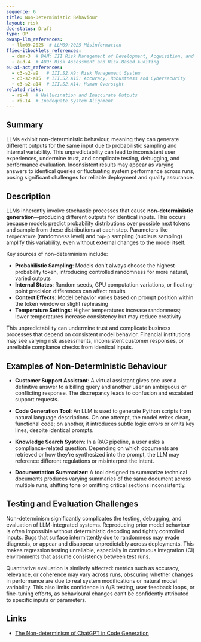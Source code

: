```yaml
---
sequence: 6
title: Non-Deterministic Behaviour
layout: risk
doc-status: Draft
type: OP
owasp-llm_references:
  - llm09-2025  # LLM09:2025 Misinformation
ffiec-itbooklets_references:
  - dam-3  # DAM: III Risk Management of Development, Acquisition, and Maintenance
  - aud-4  # AUD: Risk Assessment and Risk-Based Auditing
eu-ai-act_references:
  - c3-s2-a9   # III.S2.A9: Risk Management System
  - c3-s2-a15  # III.S2.A15: Accuracy, Robustness and Cybersecurity
  - c3-s2-a14  # III.S2.A14: Human Oversight
related_risks:
  - ri-4   # Hallucination and Inaccurate Outputs
  - ri-14  # Inadequate System Alignment
---
```


## Summary

LLMs exhibit non-deterministic behaviour, meaning they can generate different outputs for the same input due to probabilistic sampling and internal variability. This unpredictability can lead to inconsistent user experiences, undermine trust, and complicate testing, debugging, and performance evaluation. Inconsistent results may appear as varying answers to identical queries or fluctuating system performance across runs, posing significant challenges for reliable deployment and quality assurance.

## Description

LLMs inherently involve stochastic processes that cause **non-deterministic generation**—producing different outputs for identical inputs. This occurs because models predict probability distributions over possible next tokens and sample from these distributions at each step. Parameters like `temperature` (randomness level) and `top-p` sampling (nucleus sampling) amplify this variability, even without external changes to the model itself.

Key sources of non-determinism include:

* **Probabilistic Sampling**: Models don't always choose the highest-probability token, introducing controlled randomness for more natural, varied outputs
* **Internal States**: Random seeds, GPU computation variations, or floating-point precision differences can affect results
* **Context Effects**: Model behavior varies based on prompt position within the token window or slight rephrasing
* **Temperature Settings**: Higher temperatures increase randomness; lower temperatures increase consistency but may reduce creativity

This unpredictability can undermine trust and complicate business processes that depend on consistent model behavior. Financial institutions may see varying risk assessments, inconsistent customer responses, or unreliable compliance checks from identical inputs.


## Examples of Non-Deterministic Behaviour

* **Customer Support Assistant**: A virtual assistant gives one user a definitive answer to a billing query and another user an ambiguous or conflicting response. The discrepancy leads to confusion and escalated support requests.

* **Code Generation Tool**: An LLM is used to generate Python scripts from natural language descriptions. On one attempt, the model writes clean, functional code; on another, it introduces subtle logic errors or omits key lines, despite identical prompts.

* **Knowledge Search System**: In a RAG pipeline, a user asks a compliance-related question. Depending on which documents are retrieved or how they’re synthesized into the prompt, the LLM may reference different regulations or misinterpret the intent.

* **Documentation Summarizer**: A tool designed to summarize technical documents produces varying summaries of the same document across multiple runs, shifting tone or omitting critical sections inconsistently.


## Testing and Evaluation Challenges

Non-determinism significantly complicates the testing, debugging, and evaluation of LLM-integrated systems. Reproducing prior model behaviour is often impossible without deterministic decoding and tightly controlled inputs. Bugs that surface intermittently due to randomness may evade diagnosis, or appear and disappear unpredictably across deployments. This makes regression testing unreliable, especially in continuous integration (CI) environments that assume consistency between test runs.

Quantitative evaluation is similarly affected: metrics such as accuracy, relevance, or coherence may vary across runs, obscuring whether changes in performance are due to real system modifications or natural model variability. This also limits confidence in A/B testing, user feedback loops, or fine-tuning efforts, as behavioural changes can’t be confidently attributed to specific inputs or parameters.

## Links

 - [The Non-determinism of ChatGPT in Code Generation](https://arxiv.org/abs/2308.02828)
